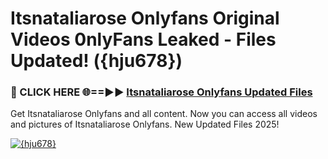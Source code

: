 # Itsnataliarose Onlyfans Original Videos 0nlyFans Leaked - Files Updated! ({hju678})

<h3>🔴 CLICK HERE 🌐==►► <a href="https://tinyurl.com/ms9xzufz" rel="nofollow">Itsnataliarose Onlyfans Updated Files</a></h3>

Get Itsnataliarose Onlyfans and all content. Now you can access all videos and pictures of Itsnataliarose Onlyfans. New Updated Files 2025!

[![{hju678}](https://i.imgur.com/PQ7UWWw.gif)](https://tinyurl.com/ms9xzufz)